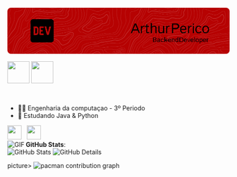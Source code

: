 ![Banner](./1.png)

<td><a href="mailto:arthurperico1212@gmail.com" target="_blank"><img src="https://joaopauloaramuni.github.io/image/gmail3.png?raw=true" width="50px" height="50px"/></a>
</td>
<td><a href="https://wa.me/5531992866512" target="_blank"><img src="https://joaopauloaramuni.github.io/image/wpp2.png?raw=true" width="50px" height="50px"/></a>
</td>

<br>  <!-- Adiciona uma quebras de linha -->




- 👨‍🎓 Engenharia da computaçao - 3º Periodo
- 📕 Estudando Java & Python
  
</td>
 <code><a href="https://www.python.org/" target="_blank"><img width="32" height="32" src="https://joaopauloaramuni.github.io/image/python.png?raw=true"/></a></code>
&nbsp; 
</td>
<code><a href="https://www.java.com/pt-BR/" target="_blank"><img width="32" height="32" src="https://joaopauloaramuni.github.io/image/java.png?raw=true"/></a></code>
&nbsp; 
</td>

<br>
<img height="20" alt="GIF" src="https://github.com/arthurperico/arthurperico/blob/c0007529d1c2f8a7b04fad9a91da960e9625ad6d/resources/Icons/Animated/stats-graphic.gif?raw=true"/><b> GitHub Stats</b>:

<div>
<img alt="GitHub Stats" width="195px" src="http://github-profile-summary-cards.vercel.app/api/cards/stats?username=arthurperico&theme=github_dark"/>

 <img alt="GitHub Details" width="400px" src="http://github-profile-summary-cards.vercel.app/api/cards/profile-details?username=arthurperico&theme=github_dark"/>
<br>

picture>
  <source media="(prefers-color-scheme: dark)" srcset="https://raw.githubusercontent.com/arthurperico/arthurperico/output/pacman-contribution-graph-dark.svg">
  <source media="(prefers-color-scheme: light)" srcset="https://raw.githubusercontent.com/arthurperico/arthurperico/output/pacman-contribution-graph.svg">
  <img alt="pacman contribution graph" src="https://raw.githubusercontent.com/arthurperico/arhturperico/output/pacman-contribution-graph.svg">
</picture>



